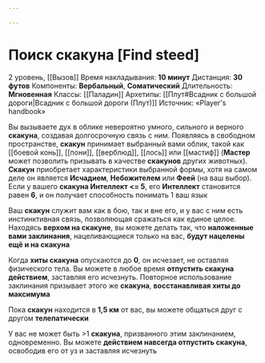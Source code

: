 ```yaml
---

---
```

# Поиск скакуна [Find steed]
2 уровень, [[Вызов]]
Время накладывания: **10 минут**
Дистанция: **30 футов**
Компоненты: **Вербальный**, **Соматический**
Длительность: **Мгновенная**
Классы: [[Паладин]]
Архетипы: [[Плут#Всадник с большой дороги|Всадник с большой дороги (Плут)]]
Источник: «Player's handbook»

Вы вызываете дух в облике невероятно умного, сильного и верного **скакуна**, создавая долгосрочную связь с ним. Появляясь в свободном пространстве, **скакун** принимает выбранный вами облик, такой как [[боевой конь]], [[пони]], [[верблюд]], [[лось]] или [[мастиф]] (**Мастер** может позволить призывать в качестве **скакунов** других животных). **Скакун** приобретает характеристики выбранной формы, хотя на самом деле он является **Исчадием**, **Небожителем** или **Феей** (на ваш выбор). Если у вашего **скакуна Интеллект <= 5**, его **Интеллект** становится равен **6**, и он получает способность понимать 1 ваш язык

Ваш **скакун** служит вам как в бою, так и вне его, и у вас с ним есть инстинктивная связь, позволяющая сражаться как единое целое. Находясь **верхом на скакуне**, вы можете делать так, что **наложенные вами заклинания**, нацеливающиеся только на вас, **будут нацелены ещё и на скакуна**

Когда **хиты скакуна** опускаются до **0**, он исчезает, не оставляя физического тела. Вы можете в любое время **отпустить скакуна действием**, заставляя его исчезнуть. Повторное использование заклинания призывает этого же **скакуна**, **восстанавливая хиты до максимума**

Пока **скакун** находится в **1,5 км** от вас, вы можете общаться друг с другом **телепатически**

У вас не может быть >1 **скакуна**, призванного этим заклинанием, одновременно. Вы можете **действием навсегда отпустить скакуна**, освободив его от уз и заставляя исчезнуть
